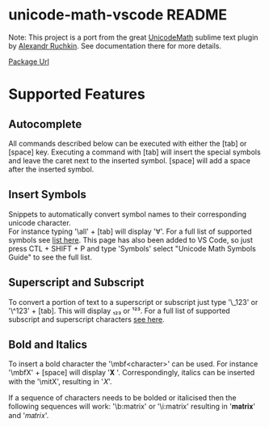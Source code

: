 # unicode-math-vscode README
Note: This project is a port from the great [UnicodeMath](https://github.com/mvoidex/UnicodeMath) 
    sublime text plugin by [Alexandr Ruchkin](https://github.com/mvoidex). See documentation 
    there for more details.

[Package Url](https://marketplace.visualstudio.com/items?itemName=GuidoTapia2.unicode-math-vscode)

# Supported Features

## Autocomplete
All commands described below can be executed with either the [tab] or [space] key.  Executing a command with [tab] will insert the special symbols and leave the caret next to the inserted symbol.  [space] will add a space after the inserted symbol.

## Insert Symbols
Snippets to automatically convert symbol names to their corresponding unicode character.  
For instance typing '&#92;all' + [tab] will display '∀'. For a full list of supported symbols 
see [list here](https://github.com/mvoidex/UnicodeMath/blob/master/table.md). This page has also
been added to VS Code, so just press CTL + SHIFT + P and type 'Symbols' select "Unicode Math Symbols Guide" to see the full list.

## Superscript and Subscript
To convert a portion of text to a superscript or subscript just type 
'&#92;_123' or '&#92;^123' + [tab].  This will display ₁₂₃ or ¹²³.  For a full list of supported
subscript and superscript characters [see here](https://en.wikipedia.org/wiki/Unicode_subscripts_and_superscripts).

## Bold and Italics
To insert a bold character the '&#92;mbf\<character\>'  can be used. For instance '&#92;mbfX' + [space] will display '𝐗 '. Correspondingly, italics can be inserted with the '&#92;mitX', resulting in '𝑋'.

If a sequence of characters needs to be bolded or italicised then the following sequences will work:
'&#92;b:matrix' or '&#92;i:matrix' resulting in '𝐦𝐚𝐭𝐫𝐢𝐱' and '𝑚𝑎𝑡𝑟𝑖𝑥'.
